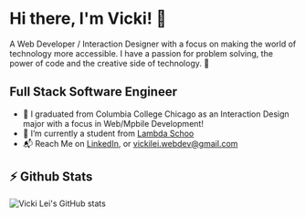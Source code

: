# Hi there, I'm Vicki! 🧪 

A Web Developer / Interaction Designer with a focus on making the world of technology more accessible. I have a passion for problem solving, the power of code and the creative side of technology. 👋

## Full Stack Software Engineer
- 🔭 I graduated from Columbia College Chicago as an Interaction Design major with a focus in Web/Mpbile Development!
- 🌱 I’m currently a student from [Lambda Schoo](https://lambdaschool.com/homepagev)
- 📬 Reach Me on [LinkedIn](https://www.linkedin.com/in/yongxin-lei/), or vickilei.webdev@gmail.com


## ⚡ Github Stats
![Vicki Lei's GitHub stats](https://github-readme-stats.vercel.app/api?username=ylei1088&show_icons=true)


